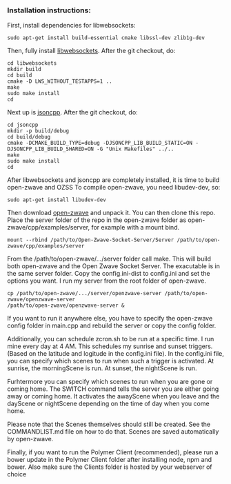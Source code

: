 ### Installation instructions:
First, install dependencies for libwebsockets:
```
sudo apt-get install build-essential cmake libssl-dev zlib1g-dev
```
Then, fully install [libwebsockets](http://github.com/warmcat/libwebsockets).
After the git checkout, do:
```
cd libwebsockets
mkdir build
cd build
cmake -D LWS_WITHOUT_TESTAPPS=1 ..
make
sudo make install
cd
```

Next up is [jsoncpp](https://github.com/open-source-parsers/jsoncpp).
After the git checkout, do:
```
cd jsoncpp
mkdir -p build/debug
cd build/debug
cmake -DCMAKE_BUILD_TYPE=debug -DJSONCPP_LIB_BUILD_STATIC=ON -DJSONCPP_LIB_BUILD_SHARED=ON -G "Unix Makefiles" ../..
make
sudo make install
cd
```

After libwebsockets and jsoncpp are completely installed, it is time to build open-zwave and OZSS
To compile open-zwave, you need libudev-dev, so:
```
sudo apt-get install libudev-dev
```
Then download [open-zwave](https://code.google.com/p/open-zwave/) and unpack it.
You can then clone this repo.
Place the server folder of the repo in the open-zwave folder as open-zwave/cpp/examples/server, for example with a mount bind.
```
mount --rbind /path/to/Open-Zwave-Socket-Server/Server /path/to/open-zwave/cpp/examples/server
```
From the /path/to/open-zwave/.../server folder call make. This will build both open-zwave and the Open Zwave Socket Server.
The exacutable is in the same server folder.
Copy the config.ini-dist to config.ini and set the options you want.
I run my server from the root folder of open-zwave.
```
cp /path/to/open-zwave/.../server/openzwave-server /path/to/open-zwave/openzwave-server
/path/to/open-zwave/openzwave-server &
```
If you want to run it anywhere else, you have to specify the open-zwave config folder in main.cpp and rebuild the server or copy the config folder.

Additionally, you can schedule zcron.sh to be run at a specific time.
I run mine every day at 4 AM. This schedules my sunrise and sunset triggers.
(Based on the latitude and logitude in the config.ini file).
In the config.ini file, you can specify which scenes to run when such a trigger is activated.
At sunrise, the morningScene is run.
At sunset, the nightScene is run.

Furhtermore you can specify which scenes to run when you are gone or coming home.
The SWITCH command tells the server you are either going away or coming home.
It activates the awayScene when you leave and the dayScene or nightScene depending on the time of day when you come home.

Please note that the Scenes themselves should still be created. See the COMMANDLIST.md file on how to do that.
Scenes are saved automatically by open-zwave.

Finally, if you want to run the Polymer Client (recommended), please run a bower update in the Polymer Client folder after installing node, npm and bower.
Also make sure the Clients folder is hosted by your webserver of choice